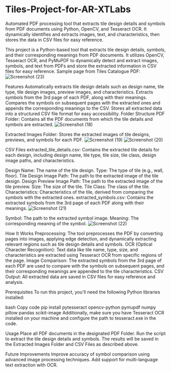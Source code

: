 # Tiles-Project-for-AR-XTLabs
Automated PDF processing tool that extracts tile design details and symbols from PDF documents using Python, OpenCV, and Tesseract OCR. It dynamically identifies and extracts images, text, and characteristics, then stores the data in CSV files for easy reference.

This project is a Python-based tool that extracts tile design details, symbols, and their corresponding meanings from PDF documents. It utilizes OpenCV, Tesseract OCR, and PyMuPDF to dynamically detect and extract images, symbols, and text from PDFs and store the extracted information in CSV files for easy reference.
Sample page from Tiles Catalogue PDF:
![Screenshot (23)](https://github.com/user-attachments/assets/45a0dfb2-39c0-49df-b97a-9c37c6cb9314)


Features
Automatically extracts tile design details such as design name, tile type, tile design images, preview images, and characteristics.
Extracts symbols from the 3rd page of each PDF, along with their meanings.
Compares the symbols on subsequent pages with the extracted ones and appends the corresponding meanings to the CSV.
Stores all extracted data into a structured CSV file format for easy accessibility.
Folder Structure
PDF Folder: Contains all the PDF documents from which the tile details and symbols are extracted.
![Screenshot (18)](https://github.com/user-attachments/assets/aa199964-051d-4920-a19d-6cc6f558e5fb)

Extracted Images Folder: Stores the extracted images of tile designs, previews, and symbols for each PDF.
![Screenshot (19)](https://github.com/user-attachments/assets/edbffd44-7747-4c8c-8db8-b31c40c56459)
![Screenshot (20)](https://github.com/user-attachments/assets/3b4ba4e0-f47e-43f1-9e53-5a366ee506ee)


CSV Files
extracted_tile_details.csv: Contains the extracted tile details for each design, including design name, tile type, tile size, tile class, design image paths, and characteristics.


Design Name: The name of the tile design.
Type: The type of tile (e.g., wall, floor).
Tile Design Image Path: The path to the extracted image of the tile design.
Design Preview Image Path: The path to the extracted image of the tile preview.
Size: The size of the tile.
Tile Class: The class of the tile.
Characteristics: Characteristics of the tile, derived from comparing the symbols with the extracted ones.
extracted_symbols.csv: Contains the extracted symbols from the 3rd page of each PDF along with their meanings.
![Screenshot (21)](https://github.com/user-attachments/assets/a32bb08a-3a10-48fc-adbe-45e37001819d)


Symbol: The path to the extracted symbol image.
Meaning: The corresponding meaning of the symbol.
![Screenshot (22)](https://github.com/user-attachments/assets/8ebfb39d-65cb-4094-b9a1-ae9432d97079)


How It Works
Preprocessing: The tool preprocesses the PDF by converting pages into images, applying edge detection, and dynamically extracting relevant regions such as tile design details and symbols.
OCR (Optical Character Recognition): Text data like tile name, type, size, and characteristics are extracted using Tesseract OCR from specific regions of the page.
Image Comparison: The extracted symbols from the 3rd page of each PDF are used to compare with the symbols on subsequent pages, and their corresponding meanings are appended to the tile characteristics.
CSV Output: All extracted data are saved in CSV files for easy reference and analysis.

Prerequisites
To run this project, you'll need the following Python libraries installed:

bash
Copy code
pip install pytesseract opencv-python pymupdf numpy pillow pandas scikit-image
Additionally, make sure you have Tesseract OCR installed on your machine and configure the path to tesseract.exe in the code.

Usage
Place all PDF documents in the designated PDF Folder.
Run the script to extract the tile design details and symbols.
The results will be saved in the Extracted Images Folder and CSV Files as described above.

Future Improvements
Improve accuracy of symbol comparison using advanced image processing techniques.
Add support for multi-language text extraction with OCR.
